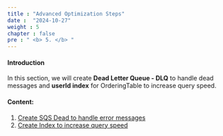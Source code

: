 ```yaml
---
title : "Advanced Optimization Steps"
date :  "2024-10-27" 
weight : 5 
chapter : false
pre : " <b> 5. </b> "
---
```

#### Introduction
In this section, we will create **Dead Letter Queue - DLQ** to handle dead messages and **userId index** for OrderingTable to increase query speed.

#### Content:

1. [Create SQS Dead to handle error messages](5.1-CreateSQSDead)
2. [Create Index to increase query speed](5.2-CreateIndex)